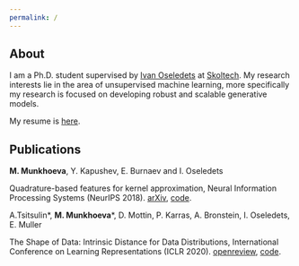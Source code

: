 ```yaml
---
permalink: /
---
```

## About

I am a Ph.D. student supervised by [Ivan Oseledets](https://scholar.google.com/citations?user=5kMqBQEAAAAJ&hl=en) at [Skoltech](https:\\www.skoltech.ru). My research interests lie in the area of unsupervised machine learning, more specifically my research is focused on developing robust and scalable generative models.

My resume is [here](cv.pdf).

## Publications
**M. Munkhoeva**, Y. Kapushev, E. Burnaev and I. Oseledets

Quadrature-based features for kernel approximation,
Neural Information Processing Systems (NeurIPS 2018).
[arXiv](https://arxiv.org/abs/1802.03832), [code](https://github.com/maremun/quffka).
 
 A.Tsitsulin\*, **M. Munkhoeva**\*, D. Mottin, P. Karras, A. Bronstein, I. Oseledets, E. Muller
 
The Shape of Data: Intrinsic Distance for Data Distributions,
International Conference on Learning Representations (ICLR 2020).
[openreview](https://openreview.net/forum?id=HyebplHYwB&noteId=HyebplHYwB), [code](https://github.com/imd-iclr/imd).
